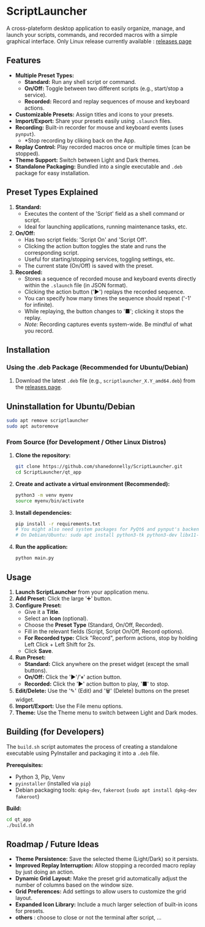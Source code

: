 # ScriptLauncher

A cross-plateform desktop application to easily organize, manage, and launch your scripts, commands, and recorded macros with a simple graphical interface.
Only Linux release currently available : [releases page](https://github.com/shanedonnelly/ScriptLauncher/releases)
## Features

*   **Multiple Preset Types:**
    *   **Standard:** Run any shell script or command.
    *   **On/Off:** Toggle between two different scripts (e.g., start/stop a service).
    *   **Recorded:** Record and replay sequences of mouse and keyboard actions.
*   **Customizable Presets:** Assign titles and icons to your presets.
*   **Import/Export:** Share your presets easily using `.slaunch` files.
*   **Recording:** Built-in recorder for mouse and keyboard events (uses `pynput`).
    *   *Stop recording by cliking back on the App. 
*   **Replay Control:** Play recorded macros once or multiple times (can be stopped).
*   **Theme Support:** Switch between Light and Dark themes. 
*   **Standalone Packaging:** Bundled into a single executable and `.deb` package for easy installation.

## Preset Types Explained

1.  **Standard:**
    *   Executes the content of the 'Script' field as a shell command or script.
    *   Ideal for launching applications, running maintenance tasks, etc.
2.  **On/Off:**
    *   Has two script fields: 'Script On' and 'Script Off'.
    *   Clicking the action button toggles the state and runs the corresponding script.
    *   Useful for starting/stopping services, toggling settings, etc.
    *   The current state (On/Off) is saved with the preset.
3.  **Recorded:**
    *   Stores a sequence of recorded mouse and keyboard events directly within the `.slaunch` file (in JSON format).
    *   Clicking the action button ('▶') replays the recorded sequence.
    *   You can specify how many times the sequence should repeat ('-1' for infinite).
    *   While replaying, the button changes to '■'; clicking it stops the replay.
    *   *Note:* Recording captures events system-wide. Be mindful of what you record.

## Installation

### Using the .deb Package (Recommended for Ubuntu/Debian)

1.  Download the latest `.deb` file (e.g., `scriptlauncher_X.Y_amd64.deb`) from the [releases page](https://github.com/shanedonnelly/ScriptLauncher/releases).

## Uninstallation for Ubuntu/Debian 
```bash
sudo apt remove scriptlauncher
sudo apt autoremove
```

### From Source (for Development / Other Linux Distros)

1.  **Clone the repository:**
    ```bash
    git clone https://github.com/shanedonnelly/ScriptLauncher.git
    cd ScriptLauncher/qt_app
    ```
2.  **Create and activate a virtual environment (Recommended):**
    ```bash
    python3 -m venv myenv
    source myenv/bin/activate
    ```
3.  **Install dependencies:**
    ```bash
    pip install -r requirements.txt
    # You might also need system packages for PyQt6 and pynput's backend
    # On Debian/Ubuntu: sudo apt install python3-tk python3-dev libx11-dev libxtst-dev libpng-dev libxkbcommon-x11-0
    ```
4.  **Run the application:**
    ```bash
    python main.py
    ```

## Usage

1.  **Launch ScriptLauncher** from your application menu.
2.  **Add Preset:** Click the large '➕' button.
3.  **Configure Preset:**
    *   Give it a **Title**.
    *   Select an **Icon** (optional).
    *   Choose the **Preset Type** (Standard, On/Off, Recorded).
    *   Fill in the relevant fields (Script, Script On/Off, Record options).
    *   **For Recorded type:** Click "Record", perform actions, stop by holding Left Click + Left Shift for 2s.
    *   Click **Save**.
4.  **Run Preset:**
    *   **Standard:** Click anywhere on the preset widget (except the small buttons).
    *   **On/Off:** Click the '▶'/'⏸' action button.
    *   **Recorded:** Click the '▶' action button to play, '■' to stop.
5.  **Edit/Delete:** Use the '✎' (Edit) and '🗑' (Delete) buttons on the preset widget.
6.  **Import/Export:** Use the File menu options.
7.  **Theme:** Use the Theme menu to switch between Light and Dark modes.

## Building (for Developers)

The `build.sh` script automates the process of creating a standalone executable using PyInstaller and packaging it into a `.deb` file.

**Prerequisites:**

*   Python 3, Pip, Venv
*   `pyinstaller` (installed via `pip`)
*   Debian packaging tools: `dpkg-dev`, `fakeroot` (`sudo apt install dpkg-dev fakeroot`)

**Build:**

```bash
cd qt_app
./build.sh
```
## Roadmap / Future Ideas

*   **Theme Persistence:** Save the selected theme (Light/Dark) so it persists.
*   **Improved Replay Interruption:** Allow stopping a recorded macro replay by just doing an action.
*   **Dynamic Grid Layout:** Make the preset grid automatically adjust the number of columns based on the window size.
*   **Grid Preferences:** Add settings to allow users to customize the grid layout.
*   **Expanded Icon Library:** Include a much larger selection of built-in icons for presets.
*    **others** : choose to close or not the terminal after script, ...
